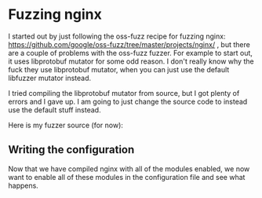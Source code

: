 
# Fuzzing nginx

I started out by just following the oss-fuzz recipe for fuzzing nginx: https://github.com/google/oss-fuzz/tree/master/projects/nginx/ , but there are a couple of problems with the oss-fuzz fuzzer. For example to start out, it uses libprotobuf mutator for some odd reason. I don't really know why the fuck they use libprotobuf mutator, when you can just use the default libfuzzer mutator instead.

I tried compiling the libprotobuf mutator from source, but I got plenty of errors and I gave up. I am going to just change the source code to instead use the default stuff instead.

Here is my fuzzer source (for now):





## Writing the configuration

Now that we have compiled nginx with all of the modules enabled, we now want to enable all of these modules in the configuration file and see what happens.






